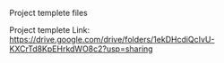 Project templete files

Project templete Link: https://drive.google.com/drive/folders/1ekDHcdiQcIvU-KXCrTd8KpEHrkdWO8c2?usp=sharing
